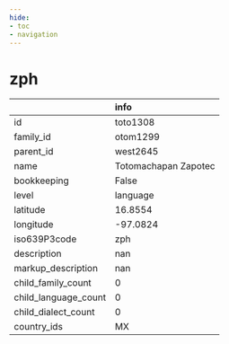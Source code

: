 ```yaml
---
hide:
- toc
- navigation
---
```

# zph
|                      | info                 |
|:---------------------|:---------------------|
| id                   | toto1308             |
| family_id            | otom1299             |
| parent_id            | west2645             |
| name                 | Totomachapan Zapotec |
| bookkeeping          | False                |
| level                | language             |
| latitude             | 16.8554              |
| longitude            | -97.0824             |
| iso639P3code         | zph                  |
| description          | nan                  |
| markup_description   | nan                  |
| child_family_count   | 0                    |
| child_language_count | 0                    |
| child_dialect_count  | 0                    |
| country_ids          | MX                   |